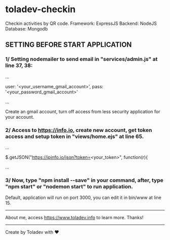 # toladev-checkin
Checkin activities by QR code.
Framework: ExpressJS
Backend:   NodeJS
Database:  Mongodb

## SETTING BEFORE START APPLICATION
### 1/ Setting nodemailer to send email in "services/admin.js" at line 37, 38:
 ...

  user: '<your_username_gmail_account>',
  pass: '<your_password_gmail_account>'
 
 ...
 
Create an gmail account, turn off access from less security application for your account.
### 2/ Access to https://info.io, create new account, get token access and setup token in "views/home.ejs" at line 65.
 ...
 
 $.getJSON("https://ipinfo.io/json?token=<your_token>", function(r){
 
 ...
### 3/ Now, type "npm install --save" in your command, after, type "npm start" or "nodemon start" to run application.
Default, application will run on port 3000, you can edit it in bin/www at line 15.

----------------

About me, access https://www.toladev.info to learn more. Thanks!

----------------
Create by Toladev with ♥
